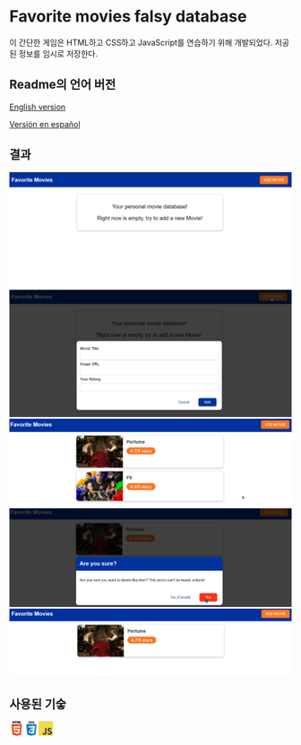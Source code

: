 # Favorite movies falsy database
이 간단한 게임은 HTML하고 CSS하고 JavaScript를 연습하기 위해 개발되었다.
저공된 정보를 임시로 저장한다. 

## Readme의 언어 버전
[English version](https://github.com/AltoSolid/favoriteMovieFalsyDb)

[Versión en español](https://github.com/AltoSolid/favoriteMovieFalsyDb/blob/main/readme-es.md)

## 결과
![img1](https://github.com/AltoSolid/favoriteMovieFalsyDb/blob/main/assets/img/img-1.png)
![img2](https://github.com/AltoSolid/favoriteMovieFalsyDb/blob/main/assets/img/img-2.png)
![imh3](https://github.com/AltoSolid/favoriteMovieFalsyDb/blob/main/assets/img/img-3.png)
![imh4](https://github.com/AltoSolid/favoriteMovieFalsyDb/blob/main/assets/img/img-4.png)
![img5](https://github.com/AltoSolid/favoriteMovieFalsyDb/blob/main/assets/img/img-5.png)

## 사용된 기숳

<img align="left" alt="html" width="26px" src="https://raw.githubusercontent.com/github/explore/80688e429a7d4ef2fca1e82350fe8e3517d3494d/topics/html/html.png"> 
<img align="left" alt="css" width="26px" src="https://raw.githubusercontent.com/github/explore/80688e429a7d4ef2fca1e82350fe8e3517d3494d/topics/css/css.png"> 
<img align="left" alt="js" width="26px" src="https://raw.githubusercontent.com/github/explore/80688e429a7d4ef2fca1e82350fe8e3517d3494d/topics/javascript/javascript.png"> 
<br>
